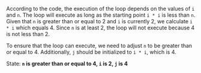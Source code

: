 According to the code, the execution of the loop depends on the values of `i` and `n`. The loop will execute as long as the starting point `i * i` is less than `n`. Given that `n` is greater than or equal to 2 and `i` is currently 2, we calculate `i * i` which equals 4. Since `n` is at least 2, the loop will not execute because 4 is not less than 2. 

To ensure that the loop can execute, we need to adjust `n` to be greater than or equal to 4. Additionally, `j` should be initialized to `i * i`, which is 4.

State: **`n` is greater than or equal to 4, `i` is 2, `j` is 4**